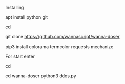 Installing

apt install python git

cd

git clone https://github.com/wannascript/wanna-doser

pip3 install colorama termcolor requests mechanize

For start enter

cd

cd wanna-doser python3 ddos.py
